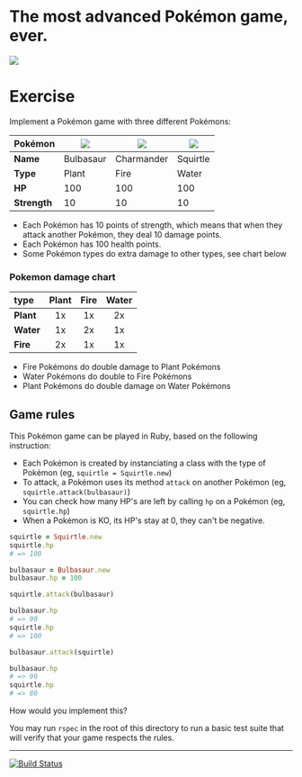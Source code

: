 # The most advanced Pokémon game, ever.

![](https://sickr.files.wordpress.com/2013/08/pokemon_starters.png)

# Exercise

Implement a Pokémon game with three different Pokémons:

| Pokémon | ![](http://www.pokemon-online.eu/images/pokemon/x-y/animated/001.gif) |  ![](http://www.pokemon-online.eu/images/pokemon/x-y/animated/004.gif) | ![](http://www.pokemon-online.eu/images/pokemon/x-y/animated/007.gif) |
| ---     | ---       | ---        | ---      |
| **Name** | Bulbasaur | Charmander | Squirtle |
| **Type**    | Plant | Fire | Water |
| **HP** | 100 | 100 | 100 | 100 |
| **Strength** | 10 | 10 | 10 | 10 |

- Each Pokémon has 10 points of strength, which means that when they attack another Pokémon, they deal 10 damage points.
- Each Pokémon has 100 health points.
- Some Pokémon types do extra damage to other types, see chart below

### Pokemon damage chart

| type  | **Plant** | **Fire** | **Water** |
| :--- | :---:  | :---:  | :---:   |
| **Plant** | 1x    | 1x   | 2x    |
| **Water** | 1x    | 2x   | 1x    |
| **Fire**  | 2x    | 1x   | 1x    |

- Fire Pokémons do double damage to Plant Pokémons
- Water Pokémons do double to Fire Pokémons
- Plant Pokémons do double damage on Water Pokémons

## Game rules

This Pokémon game can be played in Ruby, based on the following instruction:

- Each Pokémon is created by instanciating a class with the type of Pokémon (eg, `squirtle = Squirtle.new`)
- To attack, a Pokémon uses its method `attack` on another Pokémon (eg, `squirtle.attack(bulbasaur)`)
- You can check how many HP's are left by calling `hp` on a Pokémon (eg, `squirtle.hp`)
- When a Pokémon is KO, its HP's stay at 0, they can't be negative.


```rb
squirtle = Squirtle.new
squirtle.hp
# => 100

bulbasaur = Bulbasaur.new
bulbasaur.hp = 100

squirtle.attack(bulbasaur)

bulbasaur.hp
# => 90
squirtle.hp
# => 100

bulbasaur.attack(squirtle)

bulbasaur.hp
# => 90
squirtle.hp
# => 80
```

How would you implement this?

You may run `rspec` in the root of this directory to run a basic test suite that will verify that your game respects the rules.

---

[![Build Status](https://travis-ci.org/midu/pokemon.svg)](https://travis-ci.org/midu/pokemon)
